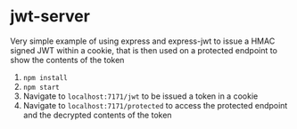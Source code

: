 # jwt-server

Very simple example of using express and express-jwt to issue a HMAC signed JWT within a cookie, that is then used on a protected endpoint to show the contents of the token

1. ```npm install```
2. ```npm start```
3. Navigate to ```localhost:7171/jwt``` to be issued a token in a cookie
4. Navigate to ```localhost:7171/protected``` to access the protected endpoint and the decrypted contents of the token
